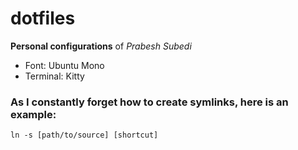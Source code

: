 # dotfiles
**Personal configurations** of *Prabesh Subedi*

- Font: Ubuntu Mono
- Terminal: Kitty

### As I constantly forget how to create symlinks, here is an example:
`ln -s [path/to/source] [shortcut]`
